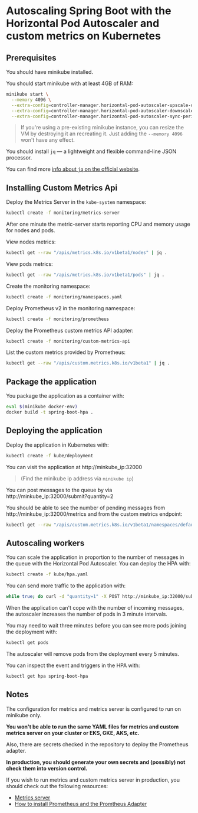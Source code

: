 # Autoscaling Spring Boot with the Horizontal Pod Autoscaler and custom metrics on Kubernetes

## Prerequisites

You should have minikube installed.

You should start minikube with at least 4GB of RAM:

```bash
minikube start \
  --memory 4096 \
  --extra-config=controller-manager.horizontal-pod-autoscaler-upscale-delay=1m \
  --extra-config=controller-manager.horizontal-pod-autoscaler-downscale-delay=2m \
  --extra-config=controller-manager.horizontal-pod-autoscaler-sync-period=10s
```

> If you're using a pre-existing minikube instance, you can resize the VM by destroying it an recreating it. Just adding the `--memory 4096` won't have any effect.

You should install `jq` — a lightweight and flexible command-line JSON processor.

You can find more [info about `jq` on the official website](https://github.com/stedolan/jq).

## Installing Custom Metrics Api

Deploy the Metrics Server in the `kube-system` namespace:

```bash
kubectl create -f monitoring/metrics-server
```

After one minute the metric-server starts reporting CPU and memory usage for nodes and pods.

View nodes metrics:

```bash
kubectl get --raw "/apis/metrics.k8s.io/v1beta1/nodes" | jq .
```

View pods metrics:

```bash
kubectl get --raw "/apis/metrics.k8s.io/v1beta1/pods" | jq .
```

Create the monitoring namespace:

```bash
kubectl create -f monitoring/namespaces.yaml
```

Deploy Prometheus v2 in the monitoring namespace:

```bash
kubectl create -f monitoring/prometheus
```

Deploy the Prometheus custom metrics API adapter:

```bash
kubectl create -f monitoring/custom-metrics-api
```

List the custom metrics provided by Prometheus:

```bash
kubectl get --raw "/apis/custom.metrics.k8s.io/v1beta1" | jq .
```

## Package the application

You package the application as a container with:

```bash
eval $(minikube docker-env)
docker build -t spring-boot-hpa .
```

## Deploying the application

Deploy the application in Kubernetes with:

```bash
kubectl create -f kube/deployment
```

You can visit the application at http://minkube_ip:32000

> (Find the minikube ip address via `minikube ip`)

You can post messages to the queue by via http://minkube_ip:32000/submit?quantity=2

You should be able to see the number of pending messages from http://minkube_ip:32000/metrics and from the custom metrics endpoint:

```bash
kubectl get --raw "/apis/custom.metrics.k8s.io/v1beta1/namespaces/default/pods/*/messages" | jq .
```

## Autoscaling workers

You can scale the application in proportion to the number of messages in the queue with the Horizontal Pod Autoscaler. You can deploy the HPA with:

```bash
kubectl create -f kube/hpa.yaml
```

You can send more traffic to the application with:

```bash
while true; do curl -d "quantity=1" -X POST http://minkube_ip:32000/submit ; sleep 4; done
```

When the application can't cope with the number of incoming messages, the autoscaler increases the number of pods in 3 minute intervals.

You may need to wait three minutes before you can see more pods joining the deployment with:

```bash
kubectl get pods
```

The autoscaler will remove pods from the deployment every 5 minutes.

You can inspect the event and triggers in the HPA with:

```bash
kubectl get hpa spring-boot-hpa
```

## Notes

The configuration for metrics and metrics server is configured to run on minikube only.

**You won't be able to run the same YAML files for metrics and custom metrics server on your cluster or EKS, GKE, AKS, etc.**

Also, there are secrets checked in the repository to deploy the Prometheus adapter.

**In production, you should generate your own secrets and (possibly) not check them into version control.**

If you wish to run metrics and custom metrics server in production, you should check out the following resources:

- [Metrics server](https://github.com/kubernetes-sigs/metrics-server)
- [How to install Prometheus and the Promtheus Adapter](https://github.com/DirectXMan12/k8s-prometheus-adapter/blob/master/docs/walkthrough.md)